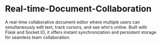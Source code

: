 # Real-time-Document-Collaboration
A real-time collaborative document editor where multiple users can simultaneously edit text, track cursors, and see who's online. Built with Flask and Socket.IO, it offers instant synchronization and persistent storage for seamless team collaboration.
